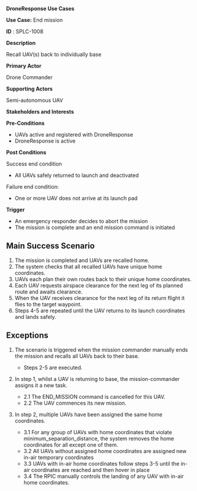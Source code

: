 **DroneResponse Use Cases**

**Use Case:** End mission

**ID** : SPLC-1008

**Description**

Recall UAV(s) back to individually base

**Primary Actor**

Drone Commander

**Supporting Actors**

Semi-autonomous UAV

**Stakeholders and Interests**

**Pre-Conditions**

- UAVs active and registered with DroneResponse
- DroneResponse is active

**Post Conditions**

Success end condition

- All UAVs safely returned to launch and deactivated

Failure end condition:
- One or more UAV does not arrive at its launch pad

**Trigger**

- An emergency responder decides to abort the mission
- The mission is complete and an end mission command is initiated

## Main Success Scenario

1. The mission is completed and UAVs are recalled home.
2. The system checks that all recalled UAVs have unique home coordinates.
3. UAVs each plan their own routes back to their unique home coordinates.
4. Each UAV requests airspace clearance for the next leg of its planned route and awaits clearance.
5. When the UAV receives clearance for the next leg of its return flight it flies to the target waypoint.
6. Steps 4-5 are repeated until the UAV returns to its launch coordinates and lands safely.

## Exceptions

1. The scenario is triggered when the mission commander manually ends the mission and recalls all UAVs back to their base.
   * Steps 2-5 are executed.

2. In step 1, whilst a UAV is returning to base, the mission-commander assigns it a new task.
   * 2.1 The END_MISSION command is cancelled for this UAV.
   * 2.2 The UAV commences its new mission.
   
3. In step 2, multiple UAVs have been assigned the same home coordinates.
   * 3.1 For any group of UAVs with home coordinates that violate minimum_separation_distance, the system removes the home coordinates for all except one of them.
   * 3.2 All UAVs without assigned home coordinates are assigned new in-air temporary coordinates
   * 3.3 UAVs with in-air home coordinates follow steps 3-5 until the in-air coordinates are reached and then hover in place
   * 3.4 The RPIC manually controls the landing of any UAV with in-air home coordinates.